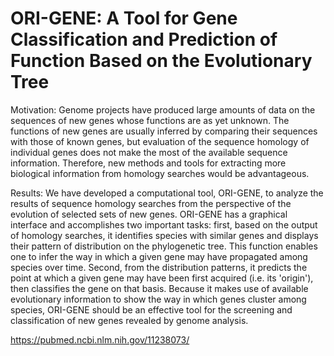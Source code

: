 # ORI-GENE: A Tool for Gene Classification and Prediction of Function Based on the Evolutionary Tree

Motivation: Genome projects have produced large amounts of data on the sequences of new genes whose functions are as yet unknown. The functions of new genes are usually inferred by comparing their sequences with those of known genes, but evaluation of the sequence homology of individual genes does not make the most of the available sequence information. Therefore, new methods and tools for extracting more biological information from homology searches would be advantageous.

Results: We have developed a computational tool, ORI-GENE, to analyze the results of sequence homology searches from the perspective of the evolution of selected sets of new genes. ORI-GENE has a graphical interface and accomplishes two important tasks: first, based on the output of homology searches, it identifies species with similar genes and displays their pattern of distribution on the phylogenetic tree. This function enables one to infer the way in which a given gene may have propagated among species over time. Second, from the distribution patterns, it predicts the point at which a given gene may have been first acquired (i.e. its 'origin'), then classifies the gene on that basis. Because it makes use of available evolutionary information to show the way in which genes cluster among species, ORI-GENE should be an effective tool for the screening and classification of new genes revealed by genome analysis.

https://pubmed.ncbi.nlm.nih.gov/11238073/
